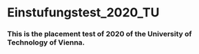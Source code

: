 # Einstufungstest_2020_TU

### This is the placement test of 2020 of the University of Technology of Vienna.
